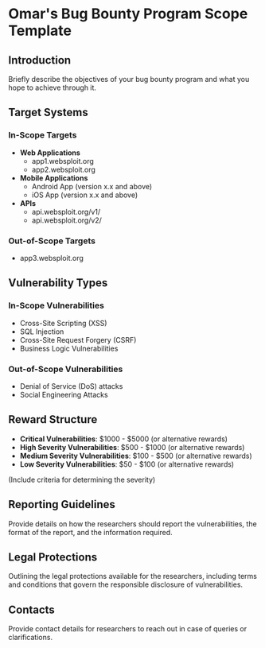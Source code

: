 # Omar's Bug Bounty Program Scope Template

## Introduction

Briefly describe the objectives of your bug bounty program and what you hope to achieve through it.

## Target Systems

### In-Scope Targets

- **Web Applications**
  - app1.websploit.org
  - app2.websploit.org
- **Mobile Applications**
  - Android App (version x.x and above)
  - iOS App (version x.x and above)
- **APIs**
  - api.websploit.org/v1/
  - api.websploit.org/v2/

### Out-of-Scope Targets

- app3.websploit.org

## Vulnerability Types

### In-Scope Vulnerabilities

- Cross-Site Scripting (XSS)
- SQL Injection
- Cross-Site Request Forgery (CSRF)
- Business Logic Vulnerabilities

### Out-of-Scope Vulnerabilities

- Denial of Service (DoS) attacks
- Social Engineering Attacks

## Reward Structure

- **Critical Vulnerabilities**: $1000 - $5000 (or alternative rewards)
- **High Severity Vulnerabilities**: $500 - $1000 (or alternative rewards)
- **Medium Severity Vulnerabilities**: $100 - $500 (or alternative rewards)
- **Low Severity Vulnerabilities**: $50 - $100 (or alternative rewards)

(Include criteria for determining the severity)

## Reporting Guidelines

Provide details on how the researchers should report the vulnerabilities, the format of the report, and the information required.

## Legal Protections

Outlining the legal protections available for the researchers, including terms and conditions that govern the responsible disclosure of vulnerabilities.

## Contacts

Provide contact details for researchers to reach out in case of queries or clarifications.

